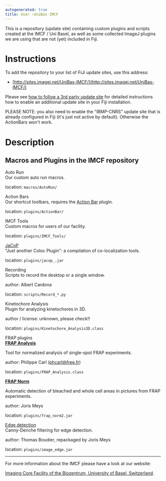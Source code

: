 ```yaml
---
autogenerated: true
title: User ›UniBas-IMCF
---
```


This is a repository (update site) containing custom plugins and scripts created at the IMCF / Uni Basel, as well as some collected ImageJ plugins we are using that are not (yet) included in Fiji.

Instructions
============

To add the repository to your list of FiJi update sites, use this address:

-   [http://sites.imagej.net/UniBas-IMCF/](http://sites.imagej.net/UniBas-IMCF/)

Please see [how to follow a 3rd party update site](/update-sites/following) for detailed instructions how to enable an additional update site in your Fiji installation.

PLEASE NOTE: you also need to enable the "IBMP-CNRS" update site that is already configured in Fiji (it's just not active by default). Otherwise the ActionBars won't work.

Description
===========

Macros and Plugins in the IMCF repository
-----------------------------------------

Auto Run  
Our custom auto run macros.

location: `macros/AutoRun/`

<!-- -->

Action Bars  
Our shortcut toolbars, requires the [Action Bar](http://imagejdocu.tudor.lu/doku.php?id=plugin:utilities:action_bar:start) plugin.

location: `plugins/ActionBar/`

<!-- -->

IMCF Tools  
Custom macros for users of our facility.

location: `plugins/IMCF_Tools/`

<!-- -->

[JaCoP](http://imagejdocu.tudor.lu/doku.php?id=plugin:analysis:jacop_2.0:just_another_colocalization_plugin:start)  
"Just another Coloc Plugin": a compilation of co-localization tools.

location: `plugins/jacop_.jar`

<!-- -->

Recording  
Scripts to record the desktop or a single window.

author: Albert Cardona

location: `scripts/Record_*.py`

<!-- -->

Kinetochore Analysis  
Plugin for analyzing kinetochores in 3D.

author / license: unknown, please check!!

location: `plugins/Kinetochore_Analysis3D.class`

<!-- -->

FRAP plugins  
**[FRAP Analysis](http://imagejdocu.tudor.lu/doku.php?id=plugin:analysis:frap_analysis:start)**

  
Tool for normalized analysis of single-spot FRAP experiments.

author: Philippe Carl (phcarl@free.fr)

location: `plugins/FRAP_Analysis.class`

**[FRAP Norm](http://imagejdocu.tudor.lu/doku.php?id=plugin:analysis:frap_normalization:start)**

  
Automatic detection of bleached and whole cell areas in pictures from FRAP experiments.

author: Joris Meys

location: `plugins/frap_norm2.jar`

<!-- -->

[Edge detection](http://imagejdocu.tudor.lu/doku.php?id=plugin:filter:edge_detection:start)  
Canny-Deriche filtering for edge detection.

author: Thomas Boudier, repackaged by Joris Meys

location: `plugins/image_edge.jar`

------------------------------------------------------------------------

For more information about the IMCF please have a look at our website:

[Imaging Core Facility of the Biozentrum, University of Basel, Switzerland](http://www.biozentrum.unibas.ch/imcf/).
